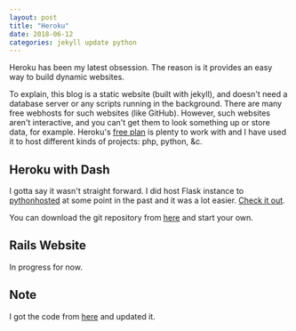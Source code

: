 ```yaml
---
layout: post
title: "Heroku"
date: 2018-06-12
categories: jekyll update python
---
```


Heroku has been my latest obsession. The reason is it provides an easy way to build dynamic websites.

To explain, this blog is a static website (built with jekyll), and doesn't need a database server or any scripts running in the background. There are many free webhosts for such websites (like GitHub). However, such websites aren't interactive, and you can't get them to look something up or store data, for example. Heroku's [free plan](https://www.heroku.com/pricing) is plenty to work with and I have used it to host different kinds of projects: php, python, &c.

## Heroku with Dash
I gotta say it wasn't straight forward. I did host Flask instance to [pythonhosted]() at some point in the past and it was a lot easier. [Check it out](https://adash1.herokuapp.com/).

You can download the git repository from [here]() and start your own. 

## Rails Website
In progress for now.

## Note
I got the code from [here](https://github.com/plotly/dash-heroku-template) and updated it.
